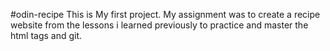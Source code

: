 #odin-recipe
This is My first project.
My assignment was to create a recipe website from the lessons i learned previously to practice and master the html tags and git.
